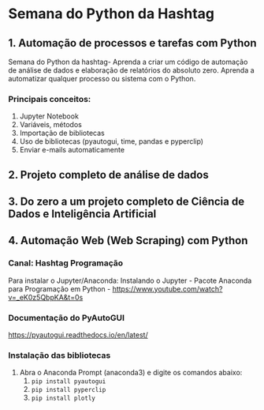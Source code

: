 # Semana do Python da Hashtag

## 1. Automação de processos e tarefas com Python
Semana do Python da hashtag- Aprenda a criar um código de automação de análise de dados e elaboração de relatórios do absoluto zero.
Aprenda a automatizar qualquer processo ou sistema com o Python.
### Principais conceitos:
 1. Jupyter Notebook
 2. Variáveis, métodos
 3. Importação de 
bibliotecas
 4. Uso de bibliotecas 
(pyautogui, time, pandas e 
pyperclip)
 5. Enviar e-mails 
automaticamente

## 2. Projeto completo de análise de dados

## 3. Do zero a um projeto completo de Ciência de Dados e Inteligência Artificial

## 4. Automação Web (Web Scraping) com Python

### Canal: Hashtag Programação
Para instalar o Jupyter/Anaconda: 
Instalando o Jupyter - Pacote Anaconda para Programação em Python - https://www.youtube.com/watch?v=_eK0z5QbpKA&t=0s

### Documentação do PyAutoGUI
https://pyautogui.readthedocs.io/en/latest/

### Instalação das bibliotecas
1. Abra o Anaconda Prompt (anaconda3) e digite os comandos abaixo:
    1. `pip install pyautogui`   
    2. `pip install pyperclip`
    3. `pip install plotly`
